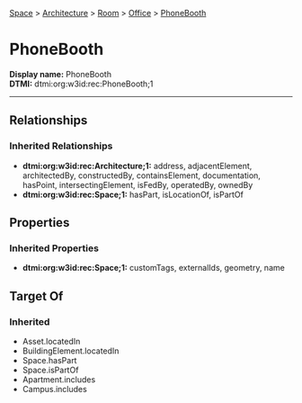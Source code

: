 [Space](../../../Space.md) > [Architecture](../../Architecture.md) > [Room](../Room.md) > [Office](Office.md) > [PhoneBooth](.)
# PhoneBooth

**Display name:** PhoneBooth<br />
**DTMI:** dtmi:org:w3id:rec:PhoneBooth;1

---
## Relationships
### Inherited Relationships
* **dtmi:org:w3id:rec:Architecture;1:** address, adjacentElement, architectedBy, constructedBy, containsElement, documentation, hasPoint, intersectingElement, isFedBy, operatedBy, ownedBy
* **dtmi:org:w3id:rec:Space;1:** hasPart, isLocationOf, isPartOf
## Properties
### Inherited Properties
* **dtmi:org:w3id:rec:Space;1:** customTags, externalIds, geometry, name
## Target Of
### Inherited
* Asset.locatedIn
* BuildingElement.locatedIn
* Space.hasPart
* Space.isPartOf
* Apartment.includes
* Campus.includes
